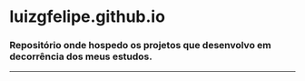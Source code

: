 # luizgfelipe.github.io
### Repositório onde hospedo os projetos que desenvolvo em decorrência dos meus estudos.
---
